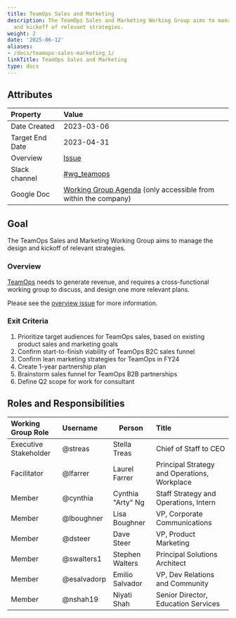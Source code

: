 ```yaml
---
title: TeamOps Sales and Marketing
description: The TeamOps Sales and Marketing Working Group aims to manage the design
  and kickoff of relevant strategies.
weight: 2
date: '2025-06-12'
aliases:
- /docs/teamops-sales-marketing_1/
linkTitle: TeamOps Sales and Marketing
type: docs
---
```


## Attributes

| Property        | Value                                                                                                                                             |
|:----------------|:--------------------------------------------------------------------------------------------------------------------------------------------------|
| Date Created    | 2023-03-06                                                                                                                                        |
| Target End Date | 2023-04-31                                                                                                                                        |
| Overview        | [Issue](https://gitlab.com/gitlab-com/office-of-the-ceo/workplace/teamops-fy24-q1/-/issues/3)   |
| Slack channel   | [#wg_teamops](https://gitlab.slack.com/archives/C050C7WFE1X)   |
| Google Doc      | [Working Group Agenda](https://drive.google.com/drive/search?q=TeamOps%20Marketing%20Working%20Group%20Agenda%20FY24-Q1) (only accessible from within the company) |

## Goal

The TeamOps Sales and Marketing Working Group aims to manage the design and kickoff of relevant strategies.

### Overview

[TeamOps](/handbook/teamops/direction/) needs to generate revenue, and requires a cross-functional working group to discuss, and design one more relevant plans.

Please see the [overview issue](https://gitlab.com/gitlab-com/office-of-the-ceo/workplace/teamops-fy24-q1/-/issues/3) for more information.

### Exit Criteria

1. Prioritize target audiences for TeamOps sales, based on existing product sales and marketing goals
1. Confirm start-to-finish viability of TeamOps B2C sales funnel
1. Confirm lean marketing strategies for TeamOps in FY24
1. Create 1-year partnership plan
1. Brainstorm sales funnel for TeamOps B2B partnerships
1. Define Q2 scope for work for consultant

## Roles and Responsibilities

| Working Group Role      | Username        | Person                                                                   | Title                                                           |
| :---------------------- | :-------------- | ------------------------------------------------------------------------ | :-------------------------------------------------------------- |
| Executive Stakeholder   | @streas | Stella Treas | Chief of Staff to CEO |
| Facilitator             | @lfarrer | Laurel Farrer | Principal Strategy and Operations, Workplace |
| Member                  | @cynthia | Cynthia "Arty" Ng | Staff Strategy and Operations, Intern |
| Member                  | @lboughner | Lisa Boughner | VP, Corporate Communications |
| Member                  | @dsteer | Dave Steer | VP, Product Marketing |
| Member                  | @swalters1 | Stephen Walters | Principal Solutions Architect |
| Member                  | @esalvadorp | Emilio Salvador | VP, Dev Relations and Community |
| Member                  | @nshah19 | Niyati Shah | Senior Director, Education Services |
